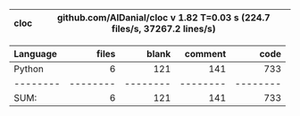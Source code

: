 cloc|github.com/AlDanial/cloc v 1.82  T=0.03 s (224.7 files/s, 37267.2 lines/s)
--- | ---

Language|files|blank|comment|code
:-------|-------:|-------:|-------:|-------:
Python|6|121|141|733
--------|--------|--------|--------|--------
SUM:|6|121|141|733
